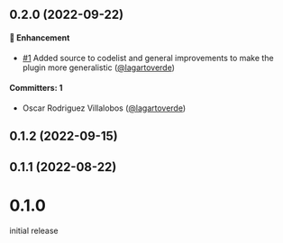 
## 0.2.0 (2022-09-22)

#### :rocket: Enhancement
* [#1](https://github.com/lblod/ember-rdfa-editor-insert-variable-plugin/pull/1) Added source to codelist and general improvements to make the plugin more generalistic ([@lagartoverde](https://github.com/lagartoverde))

#### Committers: 1
- Oscar Rodriguez Villalobos ([@lagartoverde](https://github.com/lagartoverde))


## 0.1.2 (2022-09-15)

## 0.1.1 (2022-08-22)

# 0.1.0
initial release

